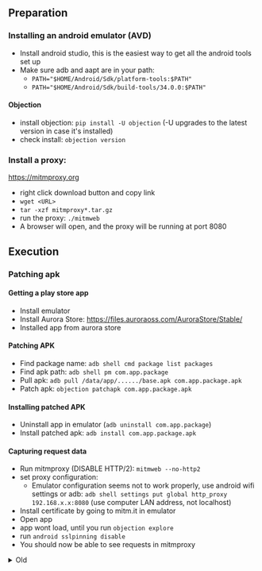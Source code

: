 ## Preparation

### Installing an android emulator (AVD)
- Install android studio, this is the easiest way to get all the android tools set up
- Make sure adb and aapt are in your path:
  - `PATH="$HOME/Android/Sdk/platform-tools:$PATH"`
  - `PATH="$HOME/Android/Sdk/build-tools/34.0.0:$PATH"`


#### Objection
- install objection: `pip install -U objection` (-U upgrades to the latest version in case it's installed)
- check install: `objection version`

### Install a proxy:
https://mitmproxy.org

- right click download button and copy link
- `wget <URL>`
- `tar -xzf mitmproxy*.tar.gz`
- run the proxy: `./mitmweb`
- A browser will open, and the proxy will be running at port 8080


## Execution

### Patching apk
#### Getting a play store app
- Install emulator
- Install Aurora Store: https://files.auroraoss.com/AuroraStore/Stable/
- Installed app from aurora store

#### Patching APK
- Find package name: `adb shell cmd package list packages`
- Find apk path: `adb shell pm com.app.package`
- Pull apk: `adb pull /data/app/....../base.apk com.app.package.apk`
- Patch apk: `objection patchapk com.app.package.apk`

#### Installing patched APK
- Uninstall app in emulator (`adb uninstall com.app.package`)
- Install patched apk: `adb install com.app.package.apk`

#### Capturing request data
- Run mitmproxy (DISABLE HTTP/2): `mitmweb --no-http2`
- set proxy configuration:
  - Emulator configuration seems not to work properly, use android wifi settings or adb: `adb shell settings put global http_proxy 192.168.x.x:8080` (use computer LAN address, not localhost)
- Install certificate by going to mitm.it in emulator
- Open app
- app wont load, until you run `objection explore`
- run `android sslpinning disable`
- You should now be able to see requests in mitmproxy

<details>
  <summary>Old</summary>

  ### Installing patchapk dependencies
  - `sudo apt install aapt apksigner zipalign`
  - apktool: [https://ibotpeaches.github.io/Apktool/install/](https://ibotpeaches.github.io/Apktool/install/)
    
  ### Install patch-apk
  - `gh repo clone annervisser/patch-apk`
  - `cd patch-apk`192.168.8.230
  - `git checkout switch-jarsigner-to-objection-signapk`
  - `pip install setuptools`
</details>
